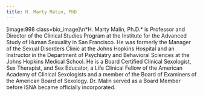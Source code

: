 ```yaml
---
title: H. Marty Malin, PhD
---
```


[image:998 class=bio_image]\n\*H. Marty Malin, Ph.D.\* is Professor and Director of the Clinical Studies Program at the Institute for the Advanced Study of Human Sexuality in San Francisco. He was formerly the Manager of the Sexual Disorders Clinic at the Johns Hopkins Hospital and an Instructor in the Department of Psychiatry and Behavioral Sciences at the Johns Hopkins Medical School. He is a Board Certified Clinical Sexologist, Sex Therapist, and Sex Educator, a Life Clinical Fellow of the American Academy of Clinical Sexologists and a member of the Board of Examiners of the American Board of Sexology. Dr. Malin served as a Board Member before <span class="caps">ISNA</span> became officially incorporated.